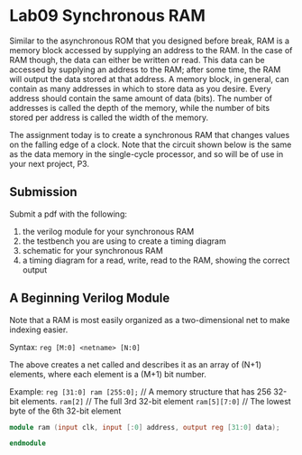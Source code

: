 # Lab09 Synchronous RAM
Similar to the asynchronous ROM that you designed before break, RAM is a memory block accessed by
supplying an address to the RAM. In the case of RAM though, the data can either be written or read.
This data can be accessed by supplying an address to the RAM; after some time, the RAM will output the 
data stored at that address.  A memory block, in general, can contain as many addresses in which to 
store data as you desire.  Every address should contain the same amount of data (bits). The number of 
addresses is called the depth of the memory, while the number of bits stored per address is called the 
width of the memory.

The assignment today is to create a synchronous RAM that changes values on the falling edge of a clock.
Note that the circuit shown below is the same as the data memory in the single-cycle processor, and so
will be of use in your next project, P3.

## Submission
Submit a pdf with the following: 
1) the verilog module for your synchronous RAM
2) the testbench you are using to create a timing diagram
3) schematic for your synchronous RAM
4) a timing diagram for a read, write, read to the RAM, showing the correct output

## A Beginning Verilog Module
Note that a RAM is most easily organized as a two-dimensional net to make indexing easier. 

Syntax: `reg [M:0] <netname> [N:0]`

The above creates a net called <netname> and describes it as an array of (N+1) elements, where 
each element is a (M+1) bit number.

Example: 
`reg [31:0] ram [255:0];`  // A memory structure that has 256 32-bit elements.
`ram[2]` // The full 3rd 32-bit element
`ram[5][7:0]` // The lowest byte of the 6th 32-bit element

```verilog
module ram (input clk, input [:0] address, output reg [31:0] data); 

endmodule
```
